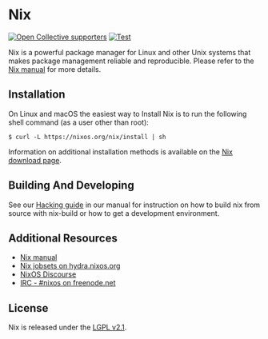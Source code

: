 # Nix

[![Open Collective supporters](https://opencollective.com/nixos/tiers/supporter/badge.svg?label=Supporters&color=brightgreen)](https://opencollective.com/nixos)
[![Test](https://github.com/NixOS/nix/workflows/Test/badge.svg)](https://github.com/NixOS/nix/actions)

Nix is a powerful package manager for Linux and other Unix systems that makes package
management reliable and reproducible. Please refer to the [Nix manual](https://nixos.org/nix/manual)
for more details.

## Installation

On Linux and macOS the easiest way to Install Nix is to run the following shell command
(as a user other than root):

```console
$ curl -L https://nixos.org/nix/install | sh
```

Information on additional installation methods is available on the [Nix download page](https://nixos.org/download.html).

## Building And Developing

See our [Hacking guide](https://hydra.nixos.org/job/nix/master/build.x86_64-linux/latest/download-by-type/doc/manual/hacking.html) in our manual for instruction on how to
build nix from source with nix-build or how to get a development environment.

## Additional Resources

- [Nix manual](https://nixos.org/nix/manual)
- [Nix jobsets on hydra.nixos.org](https://hydra.nixos.org/project/nix)
- [NixOS Discourse](https://discourse.nixos.org/)
- [IRC - #nixos on freenode.net](irc://irc.freenode.net/#nixos)

## License

Nix is released under the [LGPL v2.1](./COPYING).
